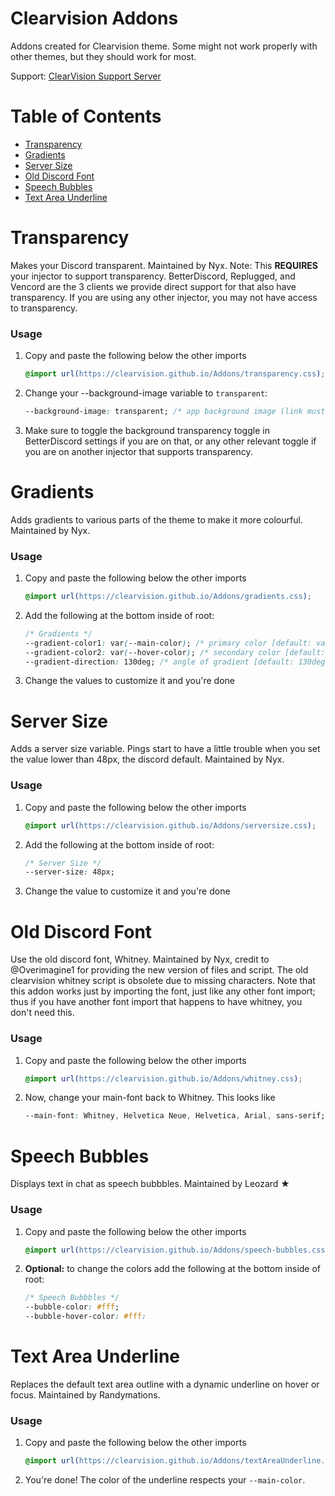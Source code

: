 # Clearvision Addons

Addons created for Clearvision theme. Some might not work properly with other themes, but they should work for most.

Support: [ClearVision Support Server](https://discord.gg/7pNUC9C)

# Table of Contents
- [Transparency](#transparency)
- [Gradients](#gradients)
- [Server Size](#server-size)
- [Old Discord Font](#old-discord-font)
- [Speech Bubbles](#speech-bubbles)
- [Text Area Underline](#text-area-underline)

# Transparency

Makes your Discord transparent. Maintained by Nyx.
Note: This **REQUIRES** your injector to support transparency. BetterDiscord, Replugged, and Vencord are the 3 clients we provide direct support for that also have transparency. If you are using any other injector, you may not have access to transparency.

### Usage

1.  Copy and paste the following below the other imports

    ```css
    @import url(https://clearvision.github.io/Addons/transparency.css);
    ```
    
2.  Change your --background-image variable to `transparent`:

    ```css
    --background-image: transparent; /* app background image (link must be HTTPS) [default: url(https://clearvision.github.io/images/sapphire.jpg)] */
    ```

3.  Make sure to toggle the background transparency toggle in BetterDiscord settings if you are on that, or any other relevant toggle if you are on another injector that supports transparency.

# Gradients

Adds gradients to various parts of the theme to make it more colourful. Maintained by Nyx.

### Usage

1.  Copy and paste the following below the other imports

    ```css
    @import url(https://clearvision.github.io/Addons/gradients.css);
    ```

2.  Add the following at the bottom inside of root:

    ```css
    /* Gradients */
    --gradient-color1: var(--main-color); /* primary color [default: var(--main-color) */
    --gradient-color2: var(--hover-color); /* secondary color [default: var(--hover-color) */
    --gradient-direction: 130deg; /* angle of gradient [default: 130deg] */
    ```

3.  Change the values to customize it and you're done

# Server Size

Adds a server size variable. Pings start to have a little trouble when you set the value lower than 48px, the discord default. Maintained by Nyx.

### Usage

1.  Copy and paste the following below the other imports

    ```css
    @import url(https://clearvision.github.io/Addons/serversize.css);
    ```

2.  Add the following at the bottom inside of root:

    ```css
    /* Server Size */
    --server-size: 48px;
    ```

3.  Change the value to customize it and you're done

# Old Discord Font

Use the old discord font, Whitney. Maintained by Nyx, credit to @Overimagine1 for providing the new version of files and script. The old clearvision whitney script is obsolete due to missing characters. Note that this addon works just by importing the font, just like any other font import; thus if you have another font import that happens to have whitney, you don't need this.

### Usage

1.  Copy and paste the following below the other imports

    ```css
    @import url(https://clearvision.github.io/Addons/whitney.css);
    ``` 

2.  Now, change your main-font back to Whitney. This looks like 

    ```css
    --main-font: Whitney, Helvetica Neue, Helvetica, Arial, sans-serif;
    ```

# Speech Bubbles

Displays text in chat as speech bubbbles. Maintained by Leozard ★

### Usage

1.  Copy and paste the following below the other imports

    ```css
    @import url(https://clearvision.github.io/Addons/speech-bubbles.css);
    ```

2.  **Optional:** to change the colors add the following at the bottom inside of root:

    ```css
    /* Speech Bubbbles */
    --bubble-color: #fff;
    --bubble-hover-color: #fff:
    ```

# Text Area Underline

Replaces the default text area outline with a dynamic underline on hover or focus. Maintained by Randymations.

### Usage

1.  Copy and paste the following below the other imports

    ```css
    @import url(https://clearvision.github.io/Addons/textAreaUnderline.css);
    ```

2.  You're done! The color of the underline respects your `--main-color`.
